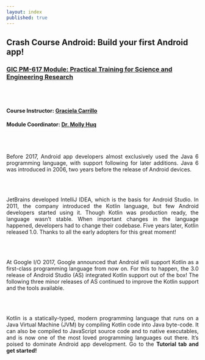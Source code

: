 ```yaml
---
layout: index
published: true
---
```


## Crash Course Android: Build your first Android app!

### [GIC PM-617 Module: Practical Training for Science and Engineering Research](https://pathways.kaplaninternational.com/course/view.php?id=2879)
<br><br>
#### Course Instructor: [Graciela Carrillo](mailto:graciela.carrillo@kaplan.com?subject=[Android]%20Source%20Han%20Sans)
#### Module Coordinator: [Dr. Molly Huq](mailto:graciela.carrillo@kaplan.com?subject=[Android]%20Source%20Han%20Sans)
<br><br>

<p align="justify">
Before 2017, Android app developers almost exclusively used the Java 6 programming language, with support following for later additions. Java 6 was introduced in 2006, two years before the release of Android devices.
</p>
<br><br>

<p align="justify">
JetBrains developed IntelliJ IDEA, which is the basis for Android Studio. In 2011, the company introduced the Kotlin language, but few Android developers started using it. Though Kotlin was production ready, the language wasn’t stable. When important changes in the language happened, developers had to change their codebase. Five years later, Kotlin released 1.0. Thanks to all the early adopters for this great moment!
</p>
<br><br>
<p align="justify">
At Google I/O 2017, Google announced that Android will support Kotlin as a first-class programming language from now on. For this to happen, the 3.0 release of Android Studio (AS) integrated Kotlin support out of the box! The following three minor releases of AS continued to improve the Kotlin support and the tools available.
</p>
<br><br>
<p align="justify">
Kotlin is a statically-typed, modern programming language that runs on a Java Virtual Machine (JVM) by compiling Kotlin code into Java byte-code. It can also be compiled to JavaScript source code and to native executables, and is now one of the most loved programming languages out there. It’s poised to dominate Android app development. Go to the <b>Tutorial<b> tab and get started!
</p>
